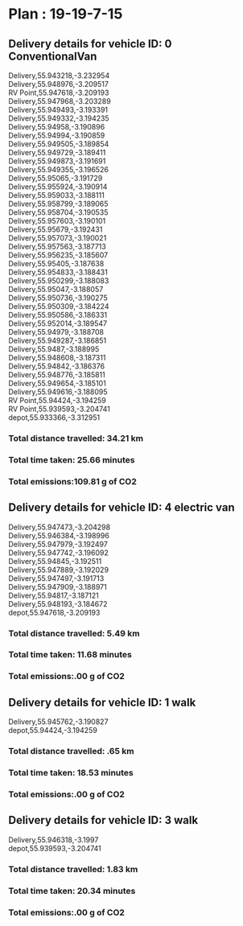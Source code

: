 # Plan : 19-19-7-15
## Delivery details for vehicle ID: 0 ConventionalVan 
Delivery,55.943218,-3.232954<br>Delivery,55.948976,-3.209517<br>RV Point,55.947618,-3.209193<br>Delivery,55.947968,-3.203289<br>Delivery,55.949493,-3.193391<br>Delivery,55.949332,-3.194235<br>Delivery,55.94958,-3.190896<br>Delivery,55.94994,-3.190859<br>Delivery,55.949505,-3.189854<br>Delivery,55.949729,-3.189411<br>Delivery,55.949873,-3.191691<br>Delivery,55.949355,-3.196526<br>Delivery,55.95065,-3.191729<br>Delivery,55.955924,-3.190914<br>Delivery,55.959033,-3.188111<br>Delivery,55.958799,-3.189065<br>Delivery,55.958704,-3.190535<br>Delivery,55.957603,-3.190101<br>Delivery,55.95679,-3.192431<br>Delivery,55.957073,-3.190021<br>Delivery,55.957563,-3.187713<br>Delivery,55.956235,-3.185607<br>Delivery,55.95405,-3.187638<br>Delivery,55.954833,-3.188431<br>Delivery,55.950299,-3.188083<br>Delivery,55.95047,-3.188057<br>Delivery,55.950736,-3.190275<br>Delivery,55.950309,-3.184224<br>Delivery,55.950586,-3.186331<br>Delivery,55.952014,-3.189547<br>Delivery,55.94979,-3.188708<br>Delivery,55.949287,-3.186851<br>Delivery,55.9487,-3.188995<br>Delivery,55.948608,-3.187311<br>Delivery,55.94842,-3.186376<br>Delivery,55.948776,-3.185811<br>Delivery,55.949654,-3.185101<br>Delivery,55.949616,-3.188095<br>RV Point,55.94424,-3.194259<br>RV Point,55.939593,-3.204741<br>depot,55.933366,-3.312951<br>
### Total distance travelled: 34.21 km 
### Total time taken: 25.66 minutes 
### Total emissions:109.81 g of CO2
## Delivery details for vehicle ID: 4 electric van 
Delivery,55.947473,-3.204298<br>Delivery,55.946384,-3.198996<br>Delivery,55.947979,-3.192497<br>Delivery,55.947742,-3.196092<br>Delivery,55.94845,-3.192511<br>Delivery,55.947889,-3.192029<br>Delivery,55.947497,-3.191713<br>Delivery,55.947909,-3.188971<br>Delivery,55.94817,-3.187121<br>Delivery,55.948193,-3.184672<br>depot,55.947618,-3.209193<br>
### Total distance travelled: 5.49 km 
### Total time taken: 11.68 minutes 
### Total emissions:.00 g of CO2
## Delivery details for vehicle ID: 1 walk 
Delivery,55.945762,-3.190827<br>depot,55.94424,-3.194259<br>
### Total distance travelled: .65 km 
### Total time taken: 18.53 minutes 
### Total emissions:.00 g of CO2
## Delivery details for vehicle ID: 3 walk 
Delivery,55.946318,-3.1997<br>depot,55.939593,-3.204741<br>
### Total distance travelled: 1.83 km 
### Total time taken: 20.34 minutes 
### Total emissions:.00 g of CO2
